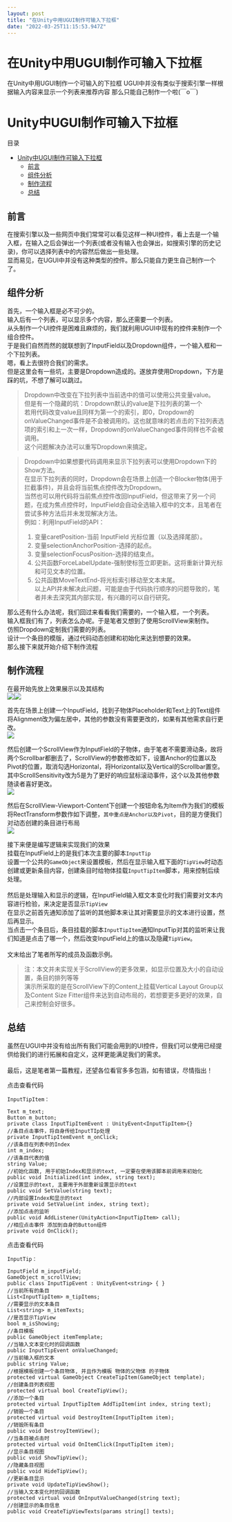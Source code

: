 ```yaml
---
layout: post
title: "在Unity中用UGUI制作可输入下拉框"
date: "2022-03-25T11:15:53.947Z"
---
```

在Unity中用UGUI制作可输入下拉框
====================

在Unity中用UGUI制作一个可输入的下拉框 UGUI中并没有类似于搜索引擎一样根据输入内容来显示一个列表来推荐内容 那么只能自己制作一个啦(￣o￣)

Unity中UGUI制作可输入下拉框
==================

目录

*   [Unity中UGUI制作可输入下拉框](#unity中ugui制作可输入下拉框)
    *   [前言](#前言)
    *   [组件分析](#组件分析)
    *   [制作流程](#制作流程)
    *   [总结](#总结)

前言
--

在搜索引擎以及一些网页中我们常常可以看见这样一种UI控件，看上去是一个输入框，在输入之后会弹出一个列表(或者没有输入也会弹出，如搜索引擎的历史记录)，你可以选择列表中的内容然后做出一些处理。  
显而易见，在UGUI中并没有这种类型的控件。那么只能自力更生自己制作一个了。

组件分析
----

首先，一个输入框是必不可少的。  
输入后有一个列表，可以显示多个内容，那么还需要一个列表。  
从头制作一个UI控件是困难且麻烦的，我们就利用UGUI中现有的控件来制作一个组合控件。  
于是我们自然而然的就联想到了InputField以及Dropdown组件，一个输入框和一个下拉列表。  
嗯，看上去很符合我们的需求。  
但是这里会有一些坑，主要是Dropdown造成的。遂放弃使用Dropdown，下方是踩的坑，不想了解可以跳过。

> Dropdown中改变在下拉列表中当前选中的值可以使用公共变量value。  
> 但是有一个隐藏的坑：Dropdown默认的value是下拉列表的第一个  
> 若用代码改变value且同样为第一个的索引，即0，Dropdown的onValueChanged事件是不会被调用的。这也就意味的若点击的下拉列表选项的索引和上一次一样，Dropdown的onValueChanged事件同样也不会被调用。  
> 这个问题解决办法可以重写Dropdown来搞定。

> Dropdown中如果想要代码调用来显示下拉列表可以使用Dropdown下的Show方法。  
> 在显示下拉列表的同时，Dropdown会在场景上创造一个Blocker物体(用于拦截事件)，并且会将当前焦点控件改为Dropdown。  
> 当然也可以用代码将当前焦点控件改回InputField，但这带来了另一个问题，在成为焦点控件时，InputField会自动全选输入框中的文本，且笔者在尝试多种方法后并未发现解决方法。  
> 例如：利用InputField的API：
> 
> 1.  变量caretPosition-当前 InputField 光标位置（以及选择尾部）。
> 2.  变量selectionAnchorPosition-选择的起点。
> 3.  变量selectionFocusPosition-选择的结束点。
> 4.  公共函数ForceLabelUpdate-强制使标签立即更新。这将重新计算光标和可见文本的位置。
> 5.  公共函数MoveTextEnd-将光标索引移动至文本末尾。  
>     以上API并未解决此问题，可能是由于代码执行顺序的问题导致的，笔者并未去深究其内部实现，有兴趣的可以自行研究。

那么还有什么办法呢，我们回过来看看我们需要的，一个输入框，一个列表。  
输入框我们有了，列表怎么办呢。于是笔者又想到了使用ScrollView来制作。  
仿照Dropdown定制我们需要的列表。  
设计一个条目的模版，通过代码动态创建和初始化来达到想要的效果。  
那么接下来就开始介绍下制作流程

制作流程
----

在最开始先放上效果展示以及其结构  
![](https://img2022.cnblogs.com/blog/2352082/202203/2352082-20220325162603531-572878220.gif)![](https://img2022.cnblogs.com/blog/2352082/202203/2352082-20220325162634108-74634594.png)

首先在场景上创建一个InputField，找到子物体Placeholder和Text上的Text组件将Alignment改为偏左居中，其他的参数没有需要更改的，如果有其他需求自行更改。  
![](https://img2022.cnblogs.com/blog/2352082/202203/2352082-20220325162656689-121840180.png)

然后创建一个ScrollView作为InputField的子物体，由于笔者不需要滑动条，故将两个Scrollbar都删去了，ScrollView的参数修改如下，设置Anchor的位置以及Pivot的位置，取消勾选Horizontal，将Horizontal以及Vertical的Scrollbar置空。  
其中ScrollSensitivity改为5是为了更好的响应鼠标滚动事件，这个以及其他参数随读者喜好更改。  
![](https://img2022.cnblogs.com/blog/2352082/202203/2352082-20220325162720209-1024424003.png)

然后在ScrollView-Viewport-Content下创建一个按钮命名为Item作为我们的模板  
将RectTransform参数作如下调整，`其中重点是Anchor以及Pivot`，目的是方便我们对动态创建的条目进行布局  
![](https://img2022.cnblogs.com/blog/2352082/202203/2352082-20220325162730281-846543683.png)

接下来便是编写逻辑来实现我们的效果  
挂载在InputField上的是我们本次主要的脚本`InputTip`  
设置一个公共的`GameObject`来设置模板，然后在显示输入框下面的`TipView`时动态创建或更新条目内容，创建条目时给物体挂载`InputTipItem`脚本，用来控制后续处理。  
   
然后是处理输入和显示的逻辑，在InputField输入框文本变化时我们需要对文本内容进行检验，来决定是否显示`TipView`  
在显示之前首先通知添加了监听的其他脚本来让其对需要显示的文本进行设置，然后再显示。  
当点击一个条目后，条目挂载的脚本`InputTipItem`通知InputTip对其的监听来让我们知道是点击了哪一个，然后改变InputField上的值以及隐藏`TipView`。  
   
文末给出了笔者所写的成员及函数示例。

> 注：本文并未实现关于ScrollView的更多效果，如显示位置及大小的自动设置，条目的排列等等  
> 演示所采取的是在ScrollView下的Content上挂载Vertical Layout Group以及Content Size Fitter组件来达到自动布局的，若想要更多更好的效果，自己来控制会好很多。

总结
--

虽然在UGUI中并没有给出所有我们可能会用到的UI控件，但我们可以使用已经提供给我们的进行拓展和自定义，这样更能满足我们的需求。  
   
最后，这是笔者第一篇教程，还望各位看官多多包涵，如有错误，尽情指出！

点击查看代码

    InputTipItem：
    
    Text m_text;
    Button m_button;
    private class InputTipItemEvent : UnityEvent<InputTipItem>{}
    //条目点击事件，将自身传给InputTIp处理
    private InputTipItemEvent m_onClick;
    //该条目在列表中的Index
    int m_index;
    //该条目代表的值
    string Value;
    //初始化函数, 用于初始Index和显示的text, 一定要在使用该脚本前调用来初始化
    public void Initialized(int index, string text);
    //设置显示的text, 主要用于外部重新设置显示的text
    public void SetValue(string text);
    //内部设置Index和显示的text
    private void SetValue(int index, string text);
    //添加点击的监听
    public void AddListener(UnityAction<InputTipItem> call);
    //相应点击事件 添加到自身的Button组件
    private void OnClick();
点击查看代码

    InputTip：
    
    InputField m_inputField;
    GameObject m_scrollView;
    public class InputTipEvent : UnityEvent<string> { }
    //当前所有的条目
    List<InputTipItem> m_tipItems;
    //需要显示的文本条目
    List<string> m_itemTexts;
    //是否显示TipView
    bool m_isShowing;
    //条目模板
    public GameObject itemTemplate;
    //当输入文本变化时的回调函数
    public InputTipEvent onValueChanged;
    //当前输入框的文本
    public string Value;
    //根据模板创建一个条目物体, 并且作为模板 物体的父物体 的子物体
    protected virtual GameObject CreateTipItem(GameObject template);
    //创建条目列表视图
    protected virtual bool CreateTipView();
    //添加一个条目
    protected virtual InputTipItem AddTipItem(int index, string text);
    //销毁一个条目
    protected virtual void DestroyItem(InputTipItem item);
    //销毁所有条目
    public void DestroyItemView();
    //当条目被点击时
    protected virtual void OnItemClick(InputTipItem item);
    //显示条目视图
    public void ShowTipView();
    //隐藏条目视图
    public void HideTipView();
    //更新条目显示
    private void UpdateTipViewShow();
    //当输入文本变化时的回调函数
    protected virtual void OnInputValueChanged(string text);
    //创建显示的条目信息
    public void CreateTipViewTexts(params string[] texts);